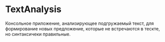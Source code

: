 # TextAnalysis
Консольное приложение, анализирующее подгружаемый текст, для формирование новых предложение, которые не встречаются в тескте, но синтаксичеки правильные.
